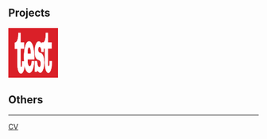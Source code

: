 ## Projects

[<img src="./test.png" height="100px" width="100px" >](./Blank.pdf)

## Others

---
[CV](./Blank.pdf)


